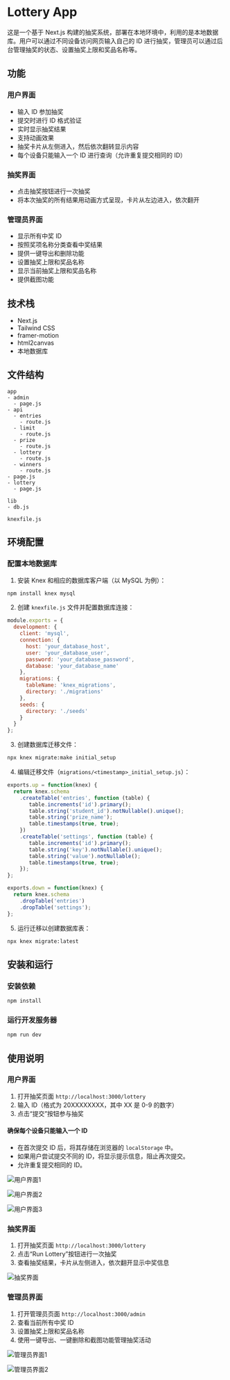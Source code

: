 # Lottery App

这是一个基于 Next.js 构建的抽奖系统，部署在本地环境中，利用的是本地数据库。用户可以通过不同设备访问网页输入自己的 ID 进行抽奖，管理员可以通过后台管理抽奖的状态、设置抽奖上限和奖品名称等。

## 功能

### 用户界面

- 输入 ID 参加抽奖
- 提交时进行 ID 格式验证
- 实时显示抽奖结果
- 支持动画效果
- 抽奖卡片从左侧进入，然后依次翻转显示内容
- 每个设备只能输入一个 ID 进行查询（允许重复提交相同的 ID）

### 抽奖界面

- 点击抽奖按钮进行一次抽奖
- 将本次抽奖的所有结果用动画方式呈现，卡片从左边进入，依次翻开

### 管理员界面

- 显示所有中奖 ID
- 按照奖项名称分类查看中奖结果
- 提供一键导出和删除功能
- 设置抽奖上限和奖品名称
- 显示当前抽奖上限和奖品名称
- 提供截图功能

## 技术栈

- Next.js
- Tailwind CSS
- framer-motion
- html2canvas
- 本地数据库

## 文件结构

```
app
- admin
  - page.js
- api
  - entries
    - route.js
  - limit
    - route.js
  - prize
    - route.js
  - lottery
    - route.js
  - winners
    - route.js
- page.js
- lottery
  - page.js

lib
- db.js

knexfile.js
```

## 环境配置

### 配置本地数据库

1. 安装 Knex 和相应的数据库客户端（以 MySQL 为例）：

```bash
npm install knex mysql
```

2. 创建 `knexfile.js` 文件并配置数据库连接：

```javascript
module.exports = {
  development: {
    client: 'mysql',
    connection: {
      host: 'your_database_host',
      user: 'your_database_user',
      password: 'your_database_password',
      database: 'your_database_name'
    },
    migrations: {
      tableName: 'knex_migrations',
      directory: './migrations'
    },
    seeds: {
      directory: './seeds'
    }
  }
};
```

3. 创建数据库迁移文件：

```bash
npx knex migrate:make initial_setup
```

4. 编辑迁移文件（`migrations/<timestamp>_initial_setup.js`）：

```javascript
exports.up = function(knex) {
  return knex.schema
    .createTable('entries', function (table) {
       table.increments('id').primary();
       table.string('student_id').notNullable().unique();
       table.string('prize_name');
       table.timestamps(true, true);
    })
    .createTable('settings', function (table) {
       table.increments('id').primary();
       table.string('key').notNullable().unique();
       table.string('value').notNullable();
       table.timestamps(true, true);
    });
};

exports.down = function(knex) {
  return knex.schema
    .dropTable('entries')
    .dropTable('settings');
};
```

5. 运行迁移以创建数据库表：

```bash
npx knex migrate:latest
```

## 安装和运行

### 安装依赖

```bash
npm install
```

### 运行开发服务器

```bash
npm run dev
```

## 使用说明

### 用户界面

1. 打开抽奖页面 `http://localhost:3000/lottery`
2. 输入 ID（格式为 20XXXXXXXX，其中 XX 是 0-9 的数字）
3. 点击“提交”按钮参与抽奖

#### 确保每个设备只能输入一个 ID

- 在首次提交 ID 后，将其存储在浏览器的 `localStorage` 中。
- 如果用户尝试提交不同的 ID，将显示提示信息，阻止再次提交。
- 允许重复提交相同的 ID。

![用户界面1](demo/home-1.png)

![用户界面2](demo/home-2.png)

![用户界面3](demo/home-3.png)

### 抽奖界面

1. 打开抽奖页面 `http://localhost:3000/lottery`
2. 点击“Run Lottery”按钮进行一次抽奖
3. 查看抽奖结果，卡片从左侧进入，依次翻开显示中奖信息

![抽奖界面](demo/lottery.png)

### 管理员界面

1. 打开管理员页面 `http://localhost:3000/admin`
2. 查看当前所有中奖 ID
3. 设置抽奖上限和奖品名称
4. 使用一键导出、一键删除和截图功能管理抽奖活动

![管理员界面1](demo/admin-1.png)

![管理员界面2](demo/admin-2.png)